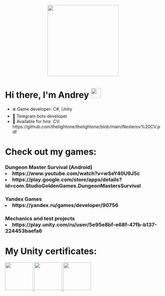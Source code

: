 <div align="center">
  <img src="https://media0.giphy.com/media/hiJ9ypGI5tIKdwKoK2/giphy.gif?cid=ecf05e478j2hjeu5h82t25tn5awni6g997rn5fyusl5vk90k&ep=v1_stickers_search&rid=giphy.gif&ct=s" width="230" />
</div>
<h1 align="left">Hi there, I'm Andrey 
<img src="https://github.com/blackcater/blackcater/raw/main/images/Hi.gif" height="32" width="32"/></h1>
<ul>
 <li>❄️ Game developer: C#, Unity</li>
 <li>🤖 Telegram bots developer</li>
 <li>🎯 Available for hire. CV: https://github.com/thelightone/thelightone/blob/main/Nesterov%20CV.pdf
</ul>

<h1 align="left">Check out my games:
</h1>
<h3 align="left">Dungeon Master Survival (Android)
<li> https://www.youtube.com/watch?v=wSeY40U9J5c </li>
<li> https://play.google.com/store/apps/details?id=com.StudioGoldenGames.DungeonMastersSurvival</li>
   </h3>
<h3 align="left">Yandex Games
<li> https://yandex.ru/games/developer/90756 </li>
   </h3>
<h3 align="left">Mechanics and test projects
<li> https://play.unity.com/ru/user/5e95e8bf-e68f-47fb-b137-224453baefa6 </li>
 </h3>
<h1 align="left">My Unity certificates: 
</h1>
<div id="badges" align="left">
    <a href="https://www.credly.com/earner/earned/badge/0d96454c-161a-4507-a99a-7d7e1520390d">
    <img src="https://images.credly.com/size/680x680/images/2ebece18-451f-4f69-868a-9b5edac57567/image.png" width="90"/>
  </a>
   <a href="https://www.credly.com/earner/earned/badge/0d96454c-161a-4507-a99a-7d7e1520390d">
    <img src="https://images.credly.com/size/680x680/images/24c48b7e-6c7b-4763-91e7-379565ba4e42/image.png" width="90"/>
  </a>
  <a href="https://www.credly.com/earner/earned/badge/0d96454c-161a-4507-a99a-7d7e1520390d">
    <img src="https://images.credly.com/size/680x680/images/03d1c2f6-6182-49bd-b5af-2ef6d28b5383/image.png" width="90"/>
  </a>
</div>
